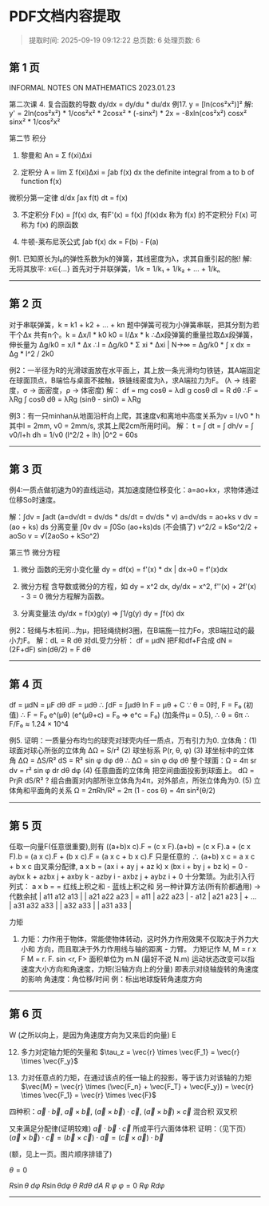 # PDF文档内容提取
> 提取时间: 2025-09-19 09:12:22
> 总页数: 6
> 处理页数: 6

## 第 1 页

INFORMAL NOTES ON
MATHEMATICS
2023.01.23

第二次课
4. 复合函数的导数
dy/dx = dy/du * du/dx
例17. y = [ln(cos²x²)]²
解: y' = 2ln(cos²x²) * 1/cos²x² * 2cosx² * (-sinx²) * 2x
= -8xln(cos²x²) cosx² sinx² * 1/cos²x²

第二节 积分
1. 黎曼和
An = Σ f(xi)Δxi

2. 定积分
A = lim Σ f(xi)Δxi = ∫ab f(x) dx
the definite integral from a to b of function f(x)

微积分第一定律
d/dx ∫ax f(t) dt = f(x)

3. 不定积分
F(x) = ∫f(x) dx, 有F'(x) = f(x)
∫f(x)dx 称为 f(x) 的不定积分
F(x) 可称为 f(x) 的原函数

4. 牛顿-莱布尼茨公式
∫ab f(x) dx = F(b) - F(a)

例1. 已知原长为l₀的弹性系数为k的弹簧，其线密度为λ，求其自重引起的胀!
解: 无将其放平: x∈{...}
首先对于并联弹簧，1/k = 1/k₁ + 1/k₂ + ... + 1/kₙ

---

## 第 2 页

对于串联弹簧，k = k1 + k2 + ... + kn
题中弹簧可视为小弹簧串联，把其分割为若干个Δx
共有n个。k = Δx/l * k0
k0 = l/Δx * k
∴Δx段弹簧的重量拉取Δx段弹簧，伸长量为
Δg/k0 = x/l * Δx
∴l = Δg/k0 * Σ xi * Δxi | N->∞
= Δg/k0 * ∫ x dx
= Δg * l^2 / 2k0

例2：一半径为R的光滑球面放在水平面上，其上放一条光滑均匀铁链，其A端固定
在球面顶点，B端恰与桌面不接触，铁链线密度为λ，求A端拉力为F。
(λ -> 线密度，σ -> 面密度，ρ -> 体密度)
解：
df = mg cosθ
= λdl g cosθ
dl = R dθ
∴F = λRg ∫ cosθ dθ
= λRg (sinθ - sin0)
= λRg

例3：有一只minhan从地面沿杆向上爬，其速度v和离地中高度关系为v = l/v0 * h
其中l = 2mm, v0 = 2mm/s, 求其上爬2cm所用时间。
解：
t = ∫ dt
= ∫ dh/v
= ∫ v0/l+h dh
= 1/v0 (l^2/2 + lh) |0^2
= 60s

---

## 第 3 页

例4:一质点做初速为0的直线运动，其加速度随位移变化：a=ao+kx，求物体通过位移So时速度。

解：∫dv = ∫adt (a=dv/dt = dv/ds * ds/dt = dv/ds * v)
a=dv/ds = ao+ks
v dv = (ao + ks) ds  分离变量
∫0v dv = ∫0So (ao+ks)ds (不会搞了)
v^2/2 = kSo^2/2 + aoSo
v = √(2aoSo + kSo^2)

第三节 微分方程
1. 微分
函数的无穷小变化量
dy = df(x) = f'(x) * dx | dx->0 = f'(x)dx

2. 微分方程
含导数或微分的方程，如
dy = x^2 dx, dy/dx = x^2, f''(x) + 2f'(x) - 3 = 0
微分方程解为函数。

3. 分离变量法
dy/dx = f(x)g(y) => ∫1/g(y) dy = ∫f(x) dx

例2：轻绳与木桩间...为μ，把轻绳绕树3圈，在B端施一拉力Fo，求B端拉动的最小力F。
解：dL = R dθ 对dL受力分析：
df = μdN
把F和df+F合成
dN = (2F+dF) sin(dθ/2)
= F dθ

---

## 第 4 页

df = μdN = μF dθ
dF = μdθ
∴ ∫dF = ∫μdθ
ln F = μθ + C
∵ θ = 0时, F = F₀ (初值)
∴ F = F₀ e^(μθ) (e^(μθ+c) = F₀ ⇒ e^c = F₀)
(加条件μ = 0.5), ∴ θ = 6π
∴ F/F₀ ≈ 1.24 × 10^4

例5. 证明：一质量分布均匀的球壳对球壳内任一质点，万有引力为0.
立体角：(1) 球面对球心所张的立体角
ΔΩ = S/r²
(2) 球坐标系
P(r, θ, φ)
(3) 球坐标中的立体角
ΔΩ = ΔS/R²
dS = R² sin φ dφ dθ
∴ ΔΩ = sin φ dφ dθ
整个球面：Ω = 4π sr dv = r² sin φ dr dθ dφ
(4) 任意曲面的立体角
把空间曲面投影到球面上。
dΩ = PrjR dS/R²
? 组合曲面对内部所张立体角为4π，对外部点，所张立体角为0.
(5) 立体角和平面角的关系
Ω = 2πRh/R² = 2π (1 - cos θ)
= 4π sin²(θ/2)

---

## 第 5 页

任取一向量F(任意很重要),则有
((a+b)x c).F = (c x F).(a+b)
= (c x F).a + (c x F).b
= (a x c).F + (b x c).F
= (a x c + b x c).F
只是任意的 ∴ (a+b) x c = a x c + b x c
由叉乘分配律, a x b = (ax i + ay j + az k) x (bx i + by j + bz k)
= 0 - aybx k + azbx j + axby k - azby i - axbz j + aybz i + 0
十分繁琐。为此引入行列式：
a x b =
= 红线上积之和 - 蓝线上积之和
另一种计算方法(所有阶都通用) → 代数余拭
| a11 a12 a13 |
| a21 a22 a23 | = a11 | a22 a23 | - a12 | a21 a23 | + ...
| a31 a32 a33 | | a32 a33 | | a31 a33 |

力矩
1. 力矩：力作用于物体，常能使物体转动，这时外力作用效果不仅取决于外力大小和
方向，而且取决于外力作用线与轴的距离 - 力臂。
力矩记作 M, M = r x F
M = r. F. sin <r, F> 面积单位为 m.N
(最好不说 N.m)
运动状态改变可以指速度大小方向和角速度，力矩(沿轴方向上的分量)
即表示对绕轴旋转的角速度的影响
角速度：角位移/时间
例：标出地球旋转角速度方向

---

## 第 6 页

W
(之所以向上，是因为角速度方向为又来后的向量)
E

12) 多力对定轴力矩的矢量和
$\tau_z = \vec{r} \times \vec{F_1} = \vec{r} \times \vec{F_y}$

13) 力对任意点的力矩，在通过该点的任一轴上的投影，等于该力对该轴的力矩
$\vec{M} = \vec{r} \times (\vec{F_n} + \vec{F_T} + \vec{F_y}) = \vec{r} \times \vec{F_1} = \vec{r} \times \vec{F}$

四种积：$\vec{a} \cdot \vec{b}$, $\vec{a} \times \vec{b}$, $(\vec{a} \times \vec{b}) \cdot \vec{c}$, $(\vec{a} \times \vec{b}) \times \vec{c}$
混合积 双叉积

又来满足分配律(证明较难) $\vec{a} \cdot \vec{b} \cdot \vec{c}$ 所成平行六面体体积
证明：（见下页） $(\vec{a} \times \vec{b}) \cdot \vec{c} = (\vec{b} \times \vec{c}) \cdot \vec{a} = (\vec{c} \times \vec{a}) \cdot \vec{b}$

(额，见上一页。图片顺序排错了)

$\theta = 0$

$R \sin \theta$
$d\varphi$
$R \sin \theta d\varphi$
$\theta$
$Rd\theta$
$dA$
$R$
$\varphi$
$\varphi = 0$
$R\varphi$
$Rd\varphi$

---

